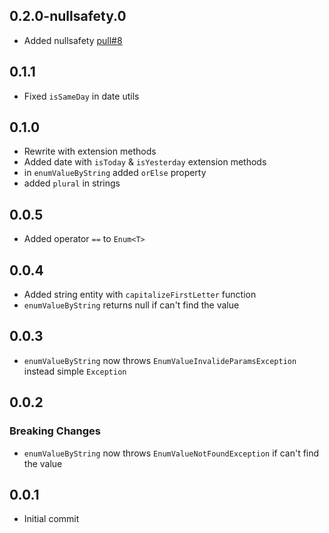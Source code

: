 [comment]: <> (Changelog bum example)
[comment]: <> (## version)
[comment]: <> (### Breaking Changes or ### New Features)
[comment]: <> (* Change description)

## 0.2.0-nullsafety.0

* Added nullsafety [pull#8](https://github.com/rbcprolabs/packages.dart/pull/8)

## 0.1.1

* Fixed `isSameDay` in date utils

## 0.1.0

* Rewrite with extension methods
* Added date with `isToday` & `isYesterday` extension methods
* in `enumValueByString` added `orElse` property
* added `plural` in strings

## 0.0.5

* Added operator `==` to `Enum<T>`

## 0.0.4

* Added string entity with `capitalizeFirstLetter` function
* `enumValueByString` returns null if can't find the value

## 0.0.3

* `enumValueByString` now throws `EnumValueInvalideParamsException` instead simple `Exception`

## 0.0.2

### Breaking Changes

* `enumValueByString` now throws `EnumValueNotFoundException` if can't find the value

## 0.0.1

* Initial commit
